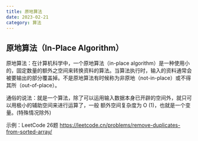 ```yaml
---
title: 原地算法
date: 2023-02-21
category: 算法
---
```


## 原地算法（In-Place Algorithm）

原地算法：在计算机科学中，一个原地算法（in-place algorithm）是一种使用小的，固定数量的额外之空间来转换资料的算法。当算法执行时，输入的资料通常会被要输出的部分覆盖掉。不是原地算法有时候称为非原地（not-in-place）或不得其所（out-of-place）。

通俗的说法：就是一个算法，除了可以运用输入数据本身已开辟的空间外，就只可以用极小的辅助空间来进行运算了，一般 额外空间复杂度为 O (1)，也就是一个变量。(特殊情况除外)

示例：LeetCode 26题 https://leetcode.cn/problems/remove-duplicates-from-sorted-array/